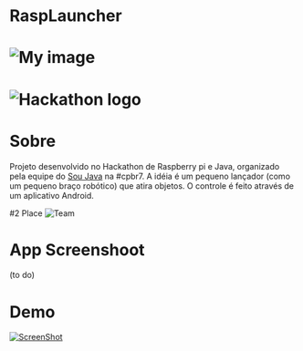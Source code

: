 RaspLauncher
====================
![My image](https://pbs.twimg.com/profile_images/428993577482338304/fLxGvicj.png)
====================
![Hackathon logo](https://scontent-grt2-1.xx.fbcdn.net/hphotos-xpa1/v/t1.0-9/1779959_671584459559333_885136190_n.jpg?oh=4e3a625c55b09fa4b2ecf4461aa8f633&oe=57784FD5)
=========


Sobre
=====

Projeto desenvolvido no Hackathon de Raspberry pi e Java, organizado pela equipe do [Sou Java](https://github.com/soujava) na #cpbr7. 
A idéia é um pequeno lançador (como um pequeno braço robótico) que atira objetos. O controle é feito através de um aplicativo Android.

#2 Place
![Team](https://scontent-grt2-1.xx.fbcdn.net/hphotos-xfa1/v/t1.0-9/1779253_671585119559267_546699929_n.jpg?oh=10c7ccb8d37987a2fc87d8a60ce4c57f&oe=577E604F)

App Screenshoot
====
(to do)

Demo
====

[![ScreenShot](http://img.youtube.com/vi/uL-ht9XJvtE/0.jpg)](http://www.youtube.com/watch?v=uL-ht9XJvtE)

